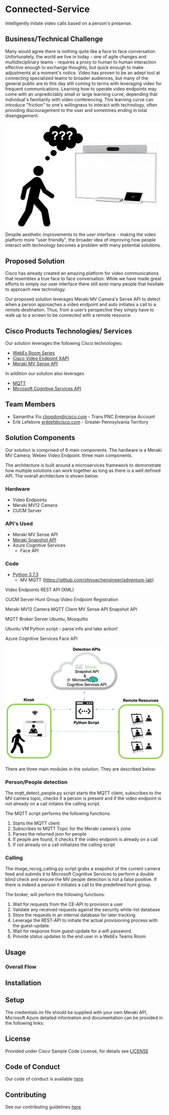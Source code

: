 # Connected-Service

Intelligently initate video calls based on a person's presense.


## Business/Technical Challenge

Many would agree there is nothing quite like a face to face conversation. Unfortunately, the world we live in today - one of agile changes and multidisciplinary teams - requires a proxy to human to human interaction effective enough to exchange thoughts, but quick enough to make adjustments at a moment's notice.  Video has proven to be an adept tool at connecting specialized teams to broader audiences, but many of the general public are to this day still coming to terms with leveraging video for frequent communications. Learning how to operate video endpoints may come with an unpredictably small or large learning curve, depending that individual's familiarity with video conferencing. This learning curve can introduce "friction" to one's willingness to interact with technology, often providing discouragement to the user and sometimes ending in total disengagement.

![Questioning](img/questioning.png)

Despite aesthetic improvements to the user interface - making the video platform more "user friendly", the broader idea of improving how people interact with technology becomes a problem with many potential solutions.

## Proposed Solution

Cisco has already created an amazing platform for video communications that resembles a true face to face conversation. While we have made great efforts to simply our user interface there still exist many people that hesitate to approach new technology. 

Our proposed solution leverages Meraki MV Camera's Sense API to detect when a person approaches a video endpoint and auto initiates a call to a remote destination. Thus, from a user’s perspective they simply have to walk up to a screen to be connected with a remote resource.


## Cisco Products Technologies/ Services

Our solution leverages the following Cisco technologies:

*  [WebEx Room Series](https://www.cisco.com/c/en/us/products/collaboration-endpoints/webex-room-series/index.html)
*  [Cisco Video Endpoint XAPI](https://www.cisco.com/c/dam/en/us/td/docs/telepresence/endpoint/)
*  [Meraki MV Sense API](https://developer.cisco.com/meraki/mv-sense/)


In addition our solution also leverages
*  [MQTT](https://developer.cisco.com/meraki/mv-sense/#!mqtt)
*  [Microsoft Cognitive Services API](https://azure.microsoft.com/en-ca/services/cognitive-services/)


## Team Members

* Samantha Yiu <cbogdon@cisco.com> - Trans PNC Enterprise Account
* Erik Lefebvre <eriklef@cisco.com> - Greater Pennsylvania Territory


## Solution Components

Our solution is comprised of 6 main components. The hardware is a Meraki MV Camera, Webex Video Endpoint.  three main components.  

The architecture is built around a microservices framework to demonstrate how multiple solutions can work together as long as there is a well defined API.   The overall architecture is shown below:

### Hardware
* Video Endpoints
* Meraki MV12 Camera
* CUCM Server

### API's Used
* Meraki MV Sense API
* [Meraki Snapshot API](https://developer.cisco.com/meraki/mv-sense/#!rest-api/snapshot)
* Azure Cognitive Services 
	* Face API

### Code
* [Python 3.7.3](https://www.python.org/)
	* MV MQTT (https://github.com/shiyuechengineer/adventure-lab)

Video Endpoints
REST API (XML)

CUCM Server
Hunt Group
Video Endpoint Registration

Meraki MV12 Camera
MQTT Client
MV Sense API
Snapshot API

MQTT Broker Server
Ubuntu, Mosquitto

Ubuntu VM
Python script - parse info and take action!

Azure Cognitive Services 
Face API


![Architecture](img/architecture.png)

There are three main modules in the solution.   They are described below:

### Person/People detection
The mqtt_detect_people.py script starts the MQTT client, subscribes to the MV camera topic, checks if a person is present and if the video endpoint is not already on a call initates the calling script. 

The MQTT script performs the following functions:
1. Starts the MQTT client
2. Subscribes to MQTT Topic for the Meraki camera's zone
3. Parses the returned json for people
4. If people are found, it checks if the video endpoint is already on a call
5. If not already on a call initializes the calling script

### Calling
The image_recog_calling.py script grabs a snapshot of the current camera feed and submits it to Microsoft Cognitive Services to perform a double blind check and ensure the MV people detection is not a false positive. If there is indeed a person it initiates a call to the predefined hunt group.

The broker, will perform the following functions:
1. Wait for requests from the CE-API to provision a user
2. Validate any received requests against the security white-list database
3. Store the requests in an internal database for later tracking
4. Leverage the REST-API to initiate the actual provisioning process with the guest-update.
5. Wait for response from guest-update for a wifi password
6. Provide status updates to the end user in a WebEx Teams Room

## Usage

### Overall Flow

## Installation


## Setup

The credentials.ini file should be supplied with your own Meraki API, Microsoft Azure  detailed information and documentation can be provided in the following links:


## License

Provided under Cisco Sample Code License, for details see [LICENSE](./LICENSE.md)

## Code of Conduct

Our code of conduct is available [here](./CODE_OF_CONDUCT.md)

## Contributing

See our contributing guidelines [here](./CONTRIBUTING.md)
